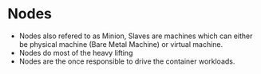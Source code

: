 # Nodes

- Nodes also refered to as Minion, Slaves are machines which can either be physical machine (Bare Metal Machine) or virtual machine.
- Nodes do most of the heavy lifting
- Nodes are the once responsible to drive the container workloads.
